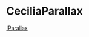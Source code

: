 # CeciliaParallax

[!Parallax](https://user-images.githubusercontent.com/60167675/158049949-67411a5d-fe20-47f3-b2f6-c1cdf6a31cfa.mp4)
